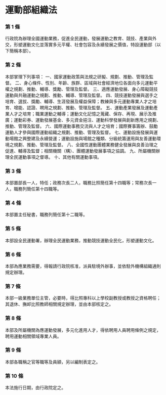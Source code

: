 # 運動部組織法

### 第 1 條

行政院為辦理全國運動業務，促進全民運動，發展運動之教育、競技、產業與外交，形塑運動文化並落實多元平權、社會包容及永續發展之價值，特設運動部（以下簡稱本部）。

### 第 2 條

本部掌理下列事項：
一、國家運動政策與法規之研擬、規劃、推動、管理及監督。
二、身心條件、性別、年齡、族群、區域與社會經濟地位各面向多元運動平權之規劃、推動、輔導、獎勵、管理及監督。
三、適應運動發展、身心障礙競技運動與共融運動之規劃、推動、輔導、管理及監督。
四、競技運動發展與選手之培育、選拔、獎勵、輔導、生涯發展及權益保障；教練與多元運動專業人才之培育、增能、認證、聘用之規劃、推動、管理及監督。
五、運動產業發展及運動產業人才之培育；職業運動之輔導；運動文化記憶之蒐藏、保存、再現、展示及推廣；運動彩券、運動發展基金、多元資金挹注、運動科學發展與創新應用之規劃、推動、管理及監督。
六、國際運動事務交流與人才之培育；國際賽事籌辦、鼓勵運動人才參與國際運動組織之規劃、推動、管理及監督。
七、運動設施發展與運動場館之興整建及永續營運；運動設施與場館之種類、分級統籌運用與友善運動環境之規劃、推動、管理及監督。
八、全國性運動團體業務健全發展與良善治理之促進、輔導及監督；相關機關（構）、團體運動發展事項之協調。
九、所屬機關辦理全民運動事項之督導。
十、其他有關運動事項。

### 第 3 條

本部置部長一人，特任；政務次長二人，職務比照簡任第十四職等；常務次長一人，職務列簡任第十四職等。

### 第 4 條

本部置主任秘書，職務列簡任第十二職等。

### 第 5 條

本部設全民運動署，辦理全民運動業務，推動競技運動全民化，形塑運動文化。

### 第 6 條

本部為應業務需要，得報請行政院核准，派員駐境外辦事，並依駐外機構組織通則規定辦理。

### 第 7 條

本部一級業務單位主管，必要時，得比照專科以上學校副教授或教授之資格聘任；其退休、撫卹比照教師相關規定辦理，並由本部核定之。

### 第 8 條

本部及所屬機關為應運動發展，多元化進用人才，得依聘用人員聘用條例之規定，聘用運動相關領域專業人員。

### 第 9 條

本部各職稱之官等職等及員額，另以編制表定之。

### 第 10 條

本法施行日期，由行政院定之。
